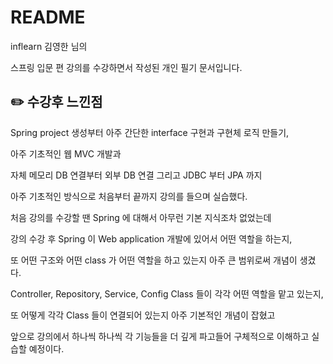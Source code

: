 # README

inflearn 김영한 님의

스프링 입문 편 강의를 수강하면서 작성된 개인 필기 문서입니다.

## ✏️ 수강후 느낀점

Spring project 생성부터 아주 간단한 interface 구현과 구현체 로직 만들기,

아주 기초적인 웹 MVC 개발과

자체 메모리 DB 연결부터 외부 DB 연결 그리고 JDBC 부터 JPA 까지

아주 기초적인 방식으로 처음부터 끝까지 강의를 들으며 실습했다.

처음 강의를 수강할 땐 Spring 에 대해서 아무런 기본 지식조차 없었는데

강의 수강 후 Spring 이 Web application 개발에 있어서 어떤 역할을 하는지,

또 어떤 구조와 어떤 class 가 어떤 역할을 하고 있는지 아주 큰 범위로써 개념이 생겼다.

Controller, Repository, Service, Config Class 들이 각각 어떤 역할을 맡고 있는지,

또 어떻게 각각 Class 들이 연결되어 있는지 아주 기본적인 개념이 잡혔고

앞으로 강의에서 하나씩 하나씩 각 기능들을 더 깊게 파고들어 구체적으로 이해하고 실습할 예정이다.